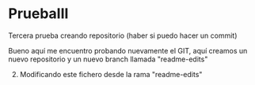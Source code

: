 # PruebaIII
Tercera prueba creando repositorio (haber si puedo hacer un commit)

Bueno aquí me encuentro probando nuevamente el GIT, aquí creamos un nuevo repositorio y un nuevo branch llamada "readme-edits"

2. Modificando este fichero desde la rama "readme-edits"